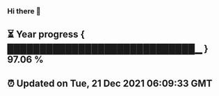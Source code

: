 ### Hi there 👋
⏳ Year progress { █████████████████████████████▁ } 97.06 %
---
⏰ Updated on Tue, 21 Dec 2021 06:09:33 GMT
---
